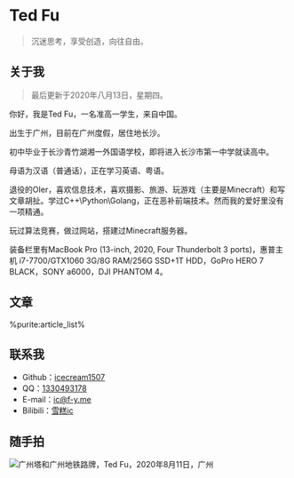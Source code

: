 # Ted Fu

> 沉迷思考，享受创造，向往自由。

## 关于我

> 最后更新于2020年八月13日，星期四。

你好，我是Ted Fu，一名准高一学生，来自中国。

出生于广州，目前在广州度假，居住地长沙。

初中毕业于长沙青竹湖湘一外国语学校，即将进入长沙市第一中学就读高中。

母语为汉语（普通话），正在学习英语、粤语。

退役的OIer，喜欢信息技术，喜欢摄影、旅游、玩游戏（主要是Minecraft）和写文章胡扯。学过C++\Python\Golang，正在恶补前端技术。然而我的爱好里没有一项精通。

玩过算法竞赛，做过网站，搭建过Minecraft服务器。

装备栏里有MacBook Pro (13-inch, 2020, Four Thunderbolt 3 ports)，惠普主机 i7-7700/GTX1060 3G/8G RAM/256G SSD+1T HDD，GoPro HERO 7 BLACK，SONY a6000，DJI PHANTOM 4。

## 文章

%purite:article_list%

## 联系我

- Github：[icecream1507](https://github.com/icecream1507)
- QQ：[1330493178](http://wpa.qq.com/msgrd?v=3&uin=1330493178&site=qq&menu=yes)
- E-mail：[ic@f-y.me](mailto:ic@f-y.me)
- Bilibili：[雪糕ic](https://space.bilibili.com/93804220)

## 随手拍

![广州塔和广州地铁路牌，Ted Fu，2020年8月11日，广州](https://f-y-blog.oss-cn-shenzhen.aliyuncs.com/DSC00264.JPG)

